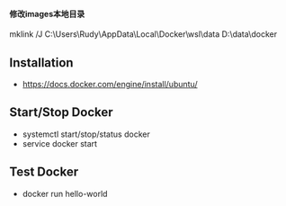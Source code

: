 #### 修改images本地目录
mklink /J C:\Users\Rudy\AppData\Local\Docker\wsl\data D:\data\docker

## Installation
- https://docs.docker.com/engine/install/ubuntu/

## Start/Stop Docker
- systemctl start/stop/status docker
- service docker start

## Test Docker
- docker run hello-world


